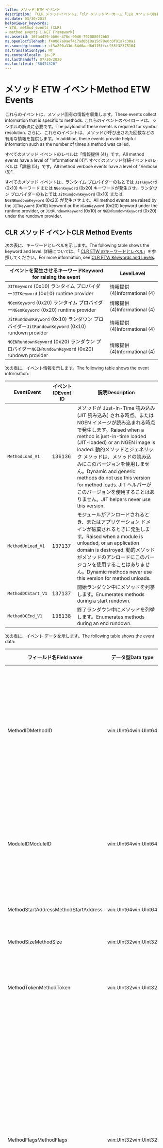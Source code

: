 ```yaml
---
title: メソッド ETW イベント
description: 「CLR メソッドイベント」、「clr メソッドマーカー」、「CLR メソッドの詳細イベント」、「MethodJittingStarted」など、メソッドに固有の情報を収集する ETW イベントを参照してください。
ms.date: 03/30/2017
helpviewer_keywords:
- ETW, method events (CLR)
- method events [.NET Framework]
ms.assetid: 167a4459-bb6e-476c-9046-7920880f2bb5
ms.openlocfilehash: f48867a0aef417ad0b19a15d78e0c0f01a7c30a1
ms.sourcegitcommit: cf5a800a33de64d0aad6d115ffcc935f32375164
ms.translationtype: MT
ms.contentlocale: ja-JP
ms.lasthandoff: 07/20/2020
ms.locfileid: "86474320"
---
```

# <a name="method-etw-events"></a><span data-ttu-id="267ad-103">メソッド ETW イベント</span><span class="sxs-lookup"><span data-stu-id="267ad-103">Method ETW Events</span></span>

<span data-ttu-id="267ad-104">これらのイベントは、メソッド固有の情報を収集します。</span><span class="sxs-lookup"><span data-stu-id="267ad-104">These events collect information that is specific to methods.</span></span> <span data-ttu-id="267ad-105">これらのイベントのペイロードは、シンボルの解決に必要です。</span><span class="sxs-lookup"><span data-stu-id="267ad-105">The payload of these events is required for symbol resolution.</span></span> <span data-ttu-id="267ad-106">さらに、これらのイベントは、メソッドが呼び出された回数などの有用な情報を提供します。</span><span class="sxs-lookup"><span data-stu-id="267ad-106">In addition, these events provide helpful information such as the number of times a method was called.</span></span>

<span data-ttu-id="267ad-107">すべてのメソッド イベントのレベルは「情報提供 (4)」です。</span><span class="sxs-lookup"><span data-stu-id="267ad-107">All method events have a level of "Informational (4)".</span></span> <span data-ttu-id="267ad-108">すべてのメソッド詳細イベントのレベルは「詳細 (5)」です。</span><span class="sxs-lookup"><span data-stu-id="267ad-108">All method verbose events have a level of "Verbose (5)".</span></span>

<span data-ttu-id="267ad-109">すべてのメソッド イベントは、ランタイム プロバイダーのもとでは `JITKeyword` (0x10) キーワードまたは `NGenKeyword` (0x20) キーワードが発生させ、ランダウン プロバイダーのもとでは `JitRundownKeyword` (0x10) または `NGENRundownKeyword` (0x20) が発生させます。</span><span class="sxs-lookup"><span data-stu-id="267ad-109">All method events are raised by the `JITKeyword` (0x10) keyword or the `NGenKeyword` (0x20) keyword under the runtime provider, or `JitRundownKeyword` (0x10) or `NGENRundownKeyword` (0x20) under the rundown provider.</span></span>

## <a name="clr-method-events"></a><span data-ttu-id="267ad-110">CLR メソッド イベント</span><span class="sxs-lookup"><span data-stu-id="267ad-110">CLR Method Events</span></span>

<span data-ttu-id="267ad-111">次の表に、キーワードとレベルを示します。</span><span class="sxs-lookup"><span data-stu-id="267ad-111">The following table shows the keyword and level.</span></span> <span data-ttu-id="267ad-112">詳細については、「 [CLR ETW のキーワードとレベル](clr-etw-keywords-and-levels.md)」を参照してください。</span><span class="sxs-lookup"><span data-stu-id="267ad-112">For more information, see [CLR ETW Keywords and Levels](clr-etw-keywords-and-levels.md).</span></span>

|<span data-ttu-id="267ad-113">イベントを発生させるキーワード</span><span class="sxs-lookup"><span data-stu-id="267ad-113">Keyword for raising the event</span></span>|<span data-ttu-id="267ad-114">Level</span><span class="sxs-lookup"><span data-stu-id="267ad-114">Level</span></span>|
|-----------------------------------|-----------|
|<span data-ttu-id="267ad-115">`JITKeyword` (0x10) ランタイム プロバイダー</span><span class="sxs-lookup"><span data-stu-id="267ad-115">`JITKeyword` (0x10) runtime provider</span></span>|<span data-ttu-id="267ad-116">情報提供 (4)</span><span class="sxs-lookup"><span data-stu-id="267ad-116">Informational (4)</span></span>|
|<span data-ttu-id="267ad-117">`NGenKeyword` (0x20) ランタイム プロバイダー</span><span class="sxs-lookup"><span data-stu-id="267ad-117">`NGenKeyword` (0x20) runtime provider</span></span>|<span data-ttu-id="267ad-118">情報提供 (4)</span><span class="sxs-lookup"><span data-stu-id="267ad-118">Informational (4)</span></span>|
|<span data-ttu-id="267ad-119">`JitRundownKeyword` (0x10) ランダウン プロバイダー</span><span class="sxs-lookup"><span data-stu-id="267ad-119">`JitRundownKeyword` (0x10) rundown provider</span></span>|<span data-ttu-id="267ad-120">情報提供 (4)</span><span class="sxs-lookup"><span data-stu-id="267ad-120">Informational (4)</span></span>|
|<span data-ttu-id="267ad-121">`NGENRundownKeyword` (0x20) ランダウン プロバイダー</span><span class="sxs-lookup"><span data-stu-id="267ad-121">`NGENRundownKeyword` (0x20) rundown provider</span></span>|<span data-ttu-id="267ad-122">情報提供 (4)</span><span class="sxs-lookup"><span data-stu-id="267ad-122">Informational (4)</span></span>|

<span data-ttu-id="267ad-123">次の表に、イベント情報を示します。</span><span class="sxs-lookup"><span data-stu-id="267ad-123">The following table shows the event information:</span></span>

|<span data-ttu-id="267ad-124">Event</span><span class="sxs-lookup"><span data-stu-id="267ad-124">Event</span></span>|<span data-ttu-id="267ad-125">イベント ID</span><span class="sxs-lookup"><span data-stu-id="267ad-125">Event ID</span></span>|<span data-ttu-id="267ad-126">説明</span><span class="sxs-lookup"><span data-stu-id="267ad-126">Description</span></span>|
|-----------|--------------|-----------------|
|`MethodLoad_V1`|<span data-ttu-id="267ad-127">136</span><span class="sxs-lookup"><span data-stu-id="267ad-127">136</span></span>|<span data-ttu-id="267ad-128">メソッドが Just-In-Time 読み込み (JIT 読み込み) される時点、または NGEN イメージが読み込まれる時点で発生します。</span><span class="sxs-lookup"><span data-stu-id="267ad-128">Raised when a method is just-in-time loaded (JIT-loaded) or an NGEN image is loaded.</span></span> <span data-ttu-id="267ad-129">動的メソッドとジェネリック メソッドは、メソッドの読み込みにこのバージョンを使用しません。</span><span class="sxs-lookup"><span data-stu-id="267ad-129">Dynamic and generic methods do not use this version for method loads.</span></span> <span data-ttu-id="267ad-130">JIT ヘルパーがこのバージョンを使用することはありません。</span><span class="sxs-lookup"><span data-stu-id="267ad-130">JIT helpers never use this version.</span></span>|
|`MethodUnLoad_V1`|<span data-ttu-id="267ad-131">137</span><span class="sxs-lookup"><span data-stu-id="267ad-131">137</span></span>|<span data-ttu-id="267ad-132">モジュールがアンロードされるとき、またはアプリケーション ドメインが破棄されるときに発生します。</span><span class="sxs-lookup"><span data-stu-id="267ad-132">Raised when a module is unloaded, or an application domain is destroyed.</span></span> <span data-ttu-id="267ad-133">動的メソッドがメソッドのアンロードにこのバージョンを使用することはありません。</span><span class="sxs-lookup"><span data-stu-id="267ad-133">Dynamic methods never use this version for method unloads.</span></span>|
|`MethodDCStart_V1`|<span data-ttu-id="267ad-134">137</span><span class="sxs-lookup"><span data-stu-id="267ad-134">137</span></span>|<span data-ttu-id="267ad-135">開始ランダウン中にメソッドを列挙します。</span><span class="sxs-lookup"><span data-stu-id="267ad-135">Enumerates methods during a start rundown.</span></span>|
|`MethodDCEnd_V1`|<span data-ttu-id="267ad-136">138</span><span class="sxs-lookup"><span data-stu-id="267ad-136">138</span></span>|<span data-ttu-id="267ad-137">終了ランダウン中にメソッドを列挙します。</span><span class="sxs-lookup"><span data-stu-id="267ad-137">Enumerates methods during an end rundown.</span></span>|

<span data-ttu-id="267ad-138">次の表に、イベント データを示します。</span><span class="sxs-lookup"><span data-stu-id="267ad-138">The following table shows the event data:</span></span>

|<span data-ttu-id="267ad-139">フィールド名</span><span class="sxs-lookup"><span data-stu-id="267ad-139">Field name</span></span>|<span data-ttu-id="267ad-140">データ型</span><span class="sxs-lookup"><span data-stu-id="267ad-140">Data type</span></span>|<span data-ttu-id="267ad-141">説明</span><span class="sxs-lookup"><span data-stu-id="267ad-141">Description</span></span>|
|----------------|---------------|-----------------|
|<span data-ttu-id="267ad-142">MethodID</span><span class="sxs-lookup"><span data-stu-id="267ad-142">MethodID</span></span>|<span data-ttu-id="267ad-143">win:UInt64</span><span class="sxs-lookup"><span data-stu-id="267ad-143">win:UInt64</span></span>|<span data-ttu-id="267ad-144">メソッドの一意の識別子。</span><span class="sxs-lookup"><span data-stu-id="267ad-144">Unique identifier of a method.</span></span> <span data-ttu-id="267ad-145">JIT ヘルパー メソッドの場合、これはメソッドの開始アドレスに設定されます。</span><span class="sxs-lookup"><span data-stu-id="267ad-145">For JIT helper methods, this is set to the start address of the method.</span></span>|
|<span data-ttu-id="267ad-146">ModuleID</span><span class="sxs-lookup"><span data-stu-id="267ad-146">ModuleID</span></span>|<span data-ttu-id="267ad-147">win:UInt64</span><span class="sxs-lookup"><span data-stu-id="267ad-147">win:UInt64</span></span>|<span data-ttu-id="267ad-148">このメソッドが属するモジュールの識別子 (JIT ヘルパーの場合は 0)。</span><span class="sxs-lookup"><span data-stu-id="267ad-148">Identifier of the module to which this method belongs (0 for JIT helpers).</span></span>|
|<span data-ttu-id="267ad-149">MethodStartAddress</span><span class="sxs-lookup"><span data-stu-id="267ad-149">MethodStartAddress</span></span>|<span data-ttu-id="267ad-150">win:UInt64</span><span class="sxs-lookup"><span data-stu-id="267ad-150">win:UInt64</span></span>|<span data-ttu-id="267ad-151">メソッドの開始アドレス。</span><span class="sxs-lookup"><span data-stu-id="267ad-151">Start address of the method.</span></span>|
|<span data-ttu-id="267ad-152">MethodSize</span><span class="sxs-lookup"><span data-stu-id="267ad-152">MethodSize</span></span>|<span data-ttu-id="267ad-153">win:UInt32</span><span class="sxs-lookup"><span data-stu-id="267ad-153">win:UInt32</span></span>|<span data-ttu-id="267ad-154">メソッドのサイズ。</span><span class="sxs-lookup"><span data-stu-id="267ad-154">Size of the method.</span></span>|
|<span data-ttu-id="267ad-155">MethodToken</span><span class="sxs-lookup"><span data-stu-id="267ad-155">MethodToken</span></span>|<span data-ttu-id="267ad-156">win:UInt32</span><span class="sxs-lookup"><span data-stu-id="267ad-156">win:UInt32</span></span>|<span data-ttu-id="267ad-157">動的メソッドおよび JIT ヘルパーの場合は 0。</span><span class="sxs-lookup"><span data-stu-id="267ad-157">0 for dynamic methods and JIT helpers.</span></span>|
|<span data-ttu-id="267ad-158">MethodFlags</span><span class="sxs-lookup"><span data-stu-id="267ad-158">MethodFlags</span></span>|<span data-ttu-id="267ad-159">win:UInt32</span><span class="sxs-lookup"><span data-stu-id="267ad-159">win:UInt32</span></span>|<span data-ttu-id="267ad-160">0x1: 動的メソッド。</span><span class="sxs-lookup"><span data-stu-id="267ad-160">0x1: Dynamic method.</span></span><br /><br /> <span data-ttu-id="267ad-161">0x2: ジェネリック メソッド。</span><span class="sxs-lookup"><span data-stu-id="267ad-161">0x2: Generic method.</span></span><br /><br /> <span data-ttu-id="267ad-162">0x4: JIT コンパイル済みコード メソッド (それ以外の場合は NGEN ネイティブ イメージ コード)。</span><span class="sxs-lookup"><span data-stu-id="267ad-162">0x4: JIT-compiled code method (otherwise NGEN native image code).</span></span><br /><br /> <span data-ttu-id="267ad-163">0x8: ヘルパー メソッド。</span><span class="sxs-lookup"><span data-stu-id="267ad-163">0x8: Helper method.</span></span>|
|<span data-ttu-id="267ad-164">ClrInstanceID</span><span class="sxs-lookup"><span data-stu-id="267ad-164">ClrInstanceID</span></span>|<span data-ttu-id="267ad-165">win:UInt16</span><span class="sxs-lookup"><span data-stu-id="267ad-165">win:UInt16</span></span>|<span data-ttu-id="267ad-166">CLR または CoreCLR のインスタンスの一意の ID。</span><span class="sxs-lookup"><span data-stu-id="267ad-166">Unique ID for the instance of CLR or CoreCLR.</span></span>|

## <a name="clr-method-marker-events"></a><span data-ttu-id="267ad-167">CLR メソッド マーカー イベント</span><span class="sxs-lookup"><span data-stu-id="267ad-167">CLR Method Marker Events</span></span>

<span data-ttu-id="267ad-168">これらのイベントはランダウン プロバイダーのもとでしか発生しません。</span><span class="sxs-lookup"><span data-stu-id="267ad-168">These events are raised only under the rundown provider.</span></span> <span data-ttu-id="267ad-169">これらは、開始ランダウンまたは終了ランダウン中にメソッド列挙体の終わりを示します。</span><span class="sxs-lookup"><span data-stu-id="267ad-169">They signify the end of method enumeration during a start or end rundown.</span></span> <span data-ttu-id="267ad-170">(つまり、 `NGENRundownKeyword`、 `JitRundownKeyword`、 `LoaderRundownKeyword`、または `AppDomainResourceManagementRundownKeyword` のキーワードが有効な場合に発生します。)</span><span class="sxs-lookup"><span data-stu-id="267ad-170">(That is, they are raised when the `NGENRundownKeyword`, `JitRundownKeyword`, `LoaderRundownKeyword`, or `AppDomainResourceManagementRundownKeyword` keyword is enabled.)</span></span>

<span data-ttu-id="267ad-171">次の表に、キーワードとレベルを示します。</span><span class="sxs-lookup"><span data-stu-id="267ad-171">The following table shows the keyword and level:</span></span>

|<span data-ttu-id="267ad-172">イベントを発生させるキーワード</span><span class="sxs-lookup"><span data-stu-id="267ad-172">Keyword for raising the event</span></span>|<span data-ttu-id="267ad-173">Level</span><span class="sxs-lookup"><span data-stu-id="267ad-173">Level</span></span>|
|-----------------------------------|-----------|
|<span data-ttu-id="267ad-174">`AppDomainResourceManagementRundownKeyword` (0x800) ランダウン プロバイダー</span><span class="sxs-lookup"><span data-stu-id="267ad-174">`AppDomainResourceManagementRundownKeyword` (0x800) rundown provider</span></span>|<span data-ttu-id="267ad-175">情報提供 (4)</span><span class="sxs-lookup"><span data-stu-id="267ad-175">Informational (4)</span></span>|
|<span data-ttu-id="267ad-176">`JitRundownKeyword` (0x10) ランダウン プロバイダー</span><span class="sxs-lookup"><span data-stu-id="267ad-176">`JitRundownKeyword` (0x10) rundown provider</span></span>|<span data-ttu-id="267ad-177">情報提供 (4)</span><span class="sxs-lookup"><span data-stu-id="267ad-177">Informational (4)</span></span>|
|<span data-ttu-id="267ad-178">`NGENRundownKeyword` (0x20) ランダウン プロバイダー</span><span class="sxs-lookup"><span data-stu-id="267ad-178">`NGENRundownKeyword` (0x20) rundown provider</span></span>|<span data-ttu-id="267ad-179">情報提供 (4)</span><span class="sxs-lookup"><span data-stu-id="267ad-179">Informational (4)</span></span>|

<span data-ttu-id="267ad-180">次の表に、イベント情報を示します。</span><span class="sxs-lookup"><span data-stu-id="267ad-180">The following table shows the event information:</span></span>

|<span data-ttu-id="267ad-181">Event</span><span class="sxs-lookup"><span data-stu-id="267ad-181">Event</span></span>|<span data-ttu-id="267ad-182">イベント ID</span><span class="sxs-lookup"><span data-stu-id="267ad-182">Event ID</span></span>|<span data-ttu-id="267ad-183">説明</span><span class="sxs-lookup"><span data-stu-id="267ad-183">Description</span></span>|
|-----------|--------------|----------------|
|`DCStartInit_V1`|<span data-ttu-id="267ad-184">147</span><span class="sxs-lookup"><span data-stu-id="267ad-184">147</span></span>|<span data-ttu-id="267ad-185">開始ランダウン中に列挙体の始まりの前に送信されます。</span><span class="sxs-lookup"><span data-stu-id="267ad-185">Sent before the start of the enumeration during a start rundown.</span></span>|
|`DCStartComplete_V1`|<span data-ttu-id="267ad-186">145</span><span class="sxs-lookup"><span data-stu-id="267ad-186">145</span></span>|<span data-ttu-id="267ad-187">開始ランダウン中に列挙体の終わりに送信されます。</span><span class="sxs-lookup"><span data-stu-id="267ad-187">Sent at the end of the enumeration during a start rundown.</span></span>|
|`DCEndInit_V1`|<span data-ttu-id="267ad-188">148</span><span class="sxs-lookup"><span data-stu-id="267ad-188">148</span></span>|<span data-ttu-id="267ad-189">終了ランダウン中に列挙体の始まりの前に送信されます。</span><span class="sxs-lookup"><span data-stu-id="267ad-189">Sent before the start of the enumeration during an end rundown.</span></span>|
|`DCEndComplete_V1`|<span data-ttu-id="267ad-190">146</span><span class="sxs-lookup"><span data-stu-id="267ad-190">146</span></span>|<span data-ttu-id="267ad-191">終了ランダウン中に列挙体の終わりに送信されます。</span><span class="sxs-lookup"><span data-stu-id="267ad-191">Sent at the end of the enumeration during an end rundown.</span></span>|

<span data-ttu-id="267ad-192">次の表に、イベント データを示します。</span><span class="sxs-lookup"><span data-stu-id="267ad-192">The following table shows the event data:</span></span>

|<span data-ttu-id="267ad-193">フィールド名</span><span class="sxs-lookup"><span data-stu-id="267ad-193">Field name</span></span>|<span data-ttu-id="267ad-194">データ型</span><span class="sxs-lookup"><span data-stu-id="267ad-194">Data type</span></span>|<span data-ttu-id="267ad-195">説明</span><span class="sxs-lookup"><span data-stu-id="267ad-195">Description</span></span>|
|----------------|---------------|-----------------|
|<span data-ttu-id="267ad-196">ClrInstanceID</span><span class="sxs-lookup"><span data-stu-id="267ad-196">ClrInstanceID</span></span>|<span data-ttu-id="267ad-197">win:UInt16</span><span class="sxs-lookup"><span data-stu-id="267ad-197">win:UInt16</span></span>|<span data-ttu-id="267ad-198">CLR または CoreCLR のインスタンスの一意の ID。</span><span class="sxs-lookup"><span data-stu-id="267ad-198">Unique ID for the instance of CLR or CoreCLR.</span></span>|

## <a name="clr-method-verbose-events"></a><span data-ttu-id="267ad-199">CLR メソッド詳細イベント</span><span class="sxs-lookup"><span data-stu-id="267ad-199">CLR Method Verbose Events</span></span>

<span data-ttu-id="267ad-200">次の表に、キーワードとレベルを示します。</span><span class="sxs-lookup"><span data-stu-id="267ad-200">The following table shows the keyword and level:</span></span>

|<span data-ttu-id="267ad-201">イベントを発生させるキーワード</span><span class="sxs-lookup"><span data-stu-id="267ad-201">Keyword for raising the event</span></span>|<span data-ttu-id="267ad-202">Level</span><span class="sxs-lookup"><span data-stu-id="267ad-202">Level</span></span>|
|-----------------------------------|-----------|
|<span data-ttu-id="267ad-203">`JITKeyword` (0x10) ランタイム プロバイダー</span><span class="sxs-lookup"><span data-stu-id="267ad-203">`JITKeyword` (0x10) runtime provider</span></span>|<span data-ttu-id="267ad-204">詳細 (5)</span><span class="sxs-lookup"><span data-stu-id="267ad-204">Verbose (5)</span></span>|
|<span data-ttu-id="267ad-205">`NGenKeyword` (0x20) ランタイム プロバイダー</span><span class="sxs-lookup"><span data-stu-id="267ad-205">`NGenKeyword` (0x20) runtime provider</span></span>|<span data-ttu-id="267ad-206">詳細 (5)</span><span class="sxs-lookup"><span data-stu-id="267ad-206">Verbose (5)</span></span>|
|<span data-ttu-id="267ad-207">`JitRundownKeyword` (0x10) ランダウン プロバイダー</span><span class="sxs-lookup"><span data-stu-id="267ad-207">`JitRundownKeyword` (0x10) rundown provider</span></span>|<span data-ttu-id="267ad-208">詳細 (5)</span><span class="sxs-lookup"><span data-stu-id="267ad-208">Verbose (5)</span></span>|
|<span data-ttu-id="267ad-209">`NGENRundownKeyword` (0x20) ランダウン プロバイダー</span><span class="sxs-lookup"><span data-stu-id="267ad-209">`NGENRundownKeyword` (0x20) rundown provider</span></span>|<span data-ttu-id="267ad-210">詳細 (5)</span><span class="sxs-lookup"><span data-stu-id="267ad-210">Verbose (5)</span></span>|

<span data-ttu-id="267ad-211">次の表に、イベント情報を示します。</span><span class="sxs-lookup"><span data-stu-id="267ad-211">The following table shows the event information:</span></span>

|<span data-ttu-id="267ad-212">Event</span><span class="sxs-lookup"><span data-stu-id="267ad-212">Event</span></span>|<span data-ttu-id="267ad-213">イベント ID</span><span class="sxs-lookup"><span data-stu-id="267ad-213">Event ID</span></span>|<span data-ttu-id="267ad-214">説明</span><span class="sxs-lookup"><span data-stu-id="267ad-214">Description</span></span>|
|-----------|--------------|-----------------|
|`MethodLoadVerbose_V1`|<span data-ttu-id="267ad-215">143</span><span class="sxs-lookup"><span data-stu-id="267ad-215">143</span></span>|<span data-ttu-id="267ad-216">メソッドが JIT 読み込みされるとき、または NGEN イメージが読み込まれるときに発生します。</span><span class="sxs-lookup"><span data-stu-id="267ad-216">Raised when a method is JIT-loaded or an NGEN image is loaded.</span></span> <span data-ttu-id="267ad-217">動的メソッドとジェネリック メソッドは、メソッドの読み込みに常にこのバージョンを使用します。</span><span class="sxs-lookup"><span data-stu-id="267ad-217">Dynamic and generic methods always use this version for method loads.</span></span> <span data-ttu-id="267ad-218">JIT ヘルパーは常にこのバージョンを使用します。</span><span class="sxs-lookup"><span data-stu-id="267ad-218">JIT helpers always use this version.</span></span>|
|`MethodUnLoadVerbose_V1`|<span data-ttu-id="267ad-219">144</span><span class="sxs-lookup"><span data-stu-id="267ad-219">144</span></span>|<span data-ttu-id="267ad-220">動的メソッドが破棄されるとき、またはモジュールがアンロードされるとき、あるいはアプリケーション ドメインが破棄されるときに発生します。</span><span class="sxs-lookup"><span data-stu-id="267ad-220">Raised when a dynamic method is destroyed, a module is unloaded, or an application domain is destroyed.</span></span> <span data-ttu-id="267ad-221">動的メソッドは、メソッドのアンロードに常にこのバージョンを使用します。</span><span class="sxs-lookup"><span data-stu-id="267ad-221">Dynamic methods always use this version for method unloads.</span></span>|
|`MethodDCStartVerbose_V1`|<span data-ttu-id="267ad-222">141</span><span class="sxs-lookup"><span data-stu-id="267ad-222">141</span></span>|<span data-ttu-id="267ad-223">開始ランダウン中にメソッドを列挙します。</span><span class="sxs-lookup"><span data-stu-id="267ad-223">Enumerates methods during a start rundown.</span></span>|
|`MethodDCEndVerbose_V1`|<span data-ttu-id="267ad-224">142</span><span class="sxs-lookup"><span data-stu-id="267ad-224">142</span></span>|<span data-ttu-id="267ad-225">終了ランダウン中にメソッドを列挙します。</span><span class="sxs-lookup"><span data-stu-id="267ad-225">Enumerates methods during an end rundown.</span></span>|

<span data-ttu-id="267ad-226">次の表に、イベント データを示します。</span><span class="sxs-lookup"><span data-stu-id="267ad-226">The following table shows the event data:</span></span>

|<span data-ttu-id="267ad-227">フィールド名</span><span class="sxs-lookup"><span data-stu-id="267ad-227">Field name</span></span>|<span data-ttu-id="267ad-228">データ型</span><span class="sxs-lookup"><span data-stu-id="267ad-228">Data type</span></span>|<span data-ttu-id="267ad-229">説明</span><span class="sxs-lookup"><span data-stu-id="267ad-229">Description</span></span>|
|----------------|---------------|-----------------|
|<span data-ttu-id="267ad-230">MethodID</span><span class="sxs-lookup"><span data-stu-id="267ad-230">MethodID</span></span>|<span data-ttu-id="267ad-231">win:UInt64</span><span class="sxs-lookup"><span data-stu-id="267ad-231">win:UInt64</span></span>|<span data-ttu-id="267ad-232">メソッドの一意の識別子。</span><span class="sxs-lookup"><span data-stu-id="267ad-232">Unique identifier of the method.</span></span> <span data-ttu-id="267ad-233">JIT ヘルパー メソッドの場合は、メソッドの開始アドレスに設定されます。</span><span class="sxs-lookup"><span data-stu-id="267ad-233">For JIT helper methods, set to the start address of the method.</span></span>|
|<span data-ttu-id="267ad-234">ModuleID</span><span class="sxs-lookup"><span data-stu-id="267ad-234">ModuleID</span></span>|<span data-ttu-id="267ad-235">win:UInt64</span><span class="sxs-lookup"><span data-stu-id="267ad-235">win:UInt64</span></span>|<span data-ttu-id="267ad-236">このメソッドが属するモジュールの識別子 (JIT ヘルパーの場合は 0)。</span><span class="sxs-lookup"><span data-stu-id="267ad-236">Identifier of the module to which this method belongs (0 for JIT helpers).</span></span>|
|<span data-ttu-id="267ad-237">MethodStartAddress</span><span class="sxs-lookup"><span data-stu-id="267ad-237">MethodStartAddress</span></span>|<span data-ttu-id="267ad-238">win:UInt64</span><span class="sxs-lookup"><span data-stu-id="267ad-238">win:UInt64</span></span>|<span data-ttu-id="267ad-239">開始アドレス。</span><span class="sxs-lookup"><span data-stu-id="267ad-239">Start address.</span></span>|
|<span data-ttu-id="267ad-240">MethodSize</span><span class="sxs-lookup"><span data-stu-id="267ad-240">MethodSize</span></span>|<span data-ttu-id="267ad-241">win:UInt32</span><span class="sxs-lookup"><span data-stu-id="267ad-241">win:UInt32</span></span>|<span data-ttu-id="267ad-242">メソッドの長さ。</span><span class="sxs-lookup"><span data-stu-id="267ad-242">Method length.</span></span>|
|<span data-ttu-id="267ad-243">MethodToken</span><span class="sxs-lookup"><span data-stu-id="267ad-243">MethodToken</span></span>|<span data-ttu-id="267ad-244">win:UInt32</span><span class="sxs-lookup"><span data-stu-id="267ad-244">win:UInt32</span></span>|<span data-ttu-id="267ad-245">動的メソッドおよび JIT ヘルパーの場合は 0。</span><span class="sxs-lookup"><span data-stu-id="267ad-245">0 for dynamic methods and JIT helpers.</span></span>|
|<span data-ttu-id="267ad-246">MethodFlags</span><span class="sxs-lookup"><span data-stu-id="267ad-246">MethodFlags</span></span>|<span data-ttu-id="267ad-247">win:UInt32</span><span class="sxs-lookup"><span data-stu-id="267ad-247">win:UInt32</span></span>|<span data-ttu-id="267ad-248">0x1: 動的メソッド。</span><span class="sxs-lookup"><span data-stu-id="267ad-248">0x1: Dynamic method.</span></span><br /><br /> <span data-ttu-id="267ad-249">0x2: ジェネリック メソッド。</span><span class="sxs-lookup"><span data-stu-id="267ad-249">0x2: Generic method.</span></span><br /><br /> <span data-ttu-id="267ad-250">0x4: JIT コンパイル済みメソッド (それ以外の場合は NGen.exe により生成)</span><span class="sxs-lookup"><span data-stu-id="267ad-250">0x4: JIT-compiled method (otherwise, generated by NGen.exe)</span></span><br /><br /> <span data-ttu-id="267ad-251">0x8: ヘルパー メソッド。</span><span class="sxs-lookup"><span data-stu-id="267ad-251">0x8: Helper method.</span></span>|
|<span data-ttu-id="267ad-252">MethodNameSpace</span><span class="sxs-lookup"><span data-stu-id="267ad-252">MethodNameSpace</span></span>|<span data-ttu-id="267ad-253">win:UnicodeString</span><span class="sxs-lookup"><span data-stu-id="267ad-253">win:UnicodeString</span></span>|<span data-ttu-id="267ad-254">メソッドに関連付けられた完全な名前空間名。</span><span class="sxs-lookup"><span data-stu-id="267ad-254">Full namespace name associated with the method.</span></span>|
|<span data-ttu-id="267ad-255">MethodName</span><span class="sxs-lookup"><span data-stu-id="267ad-255">MethodName</span></span>|<span data-ttu-id="267ad-256">win:UnicodeString</span><span class="sxs-lookup"><span data-stu-id="267ad-256">win:UnicodeString</span></span>|<span data-ttu-id="267ad-257">メソッドに関連付けられた完全クラス名。</span><span class="sxs-lookup"><span data-stu-id="267ad-257">Full class name associated with the method.</span></span>|
|<span data-ttu-id="267ad-258">MethodSignature</span><span class="sxs-lookup"><span data-stu-id="267ad-258">MethodSignature</span></span>|<span data-ttu-id="267ad-259">win:UnicodeString</span><span class="sxs-lookup"><span data-stu-id="267ad-259">win:UnicodeString</span></span>|<span data-ttu-id="267ad-260">メソッドのシグネチャ (型名のコンマ区切りリスト)。</span><span class="sxs-lookup"><span data-stu-id="267ad-260">Signature of the method (comma-separated list of type names).</span></span>|
|<span data-ttu-id="267ad-261">ClrInstanceID</span><span class="sxs-lookup"><span data-stu-id="267ad-261">ClrInstanceID</span></span>|<span data-ttu-id="267ad-262">win:UInt16</span><span class="sxs-lookup"><span data-stu-id="267ad-262">win:UInt16</span></span>|<span data-ttu-id="267ad-263">CLR または CoreCLR のインスタンスの一意の ID。</span><span class="sxs-lookup"><span data-stu-id="267ad-263">Unique ID for the instance of CLR or CoreCLR.</span></span>|

## <a name="methodjittingstarted-event"></a><span data-ttu-id="267ad-264">MethodJittingStarted イベント</span><span class="sxs-lookup"><span data-stu-id="267ad-264">MethodJittingStarted Event</span></span>

<span data-ttu-id="267ad-265">次の表に、キーワードとレベルを示します。</span><span class="sxs-lookup"><span data-stu-id="267ad-265">The following table shows the keyword and level:</span></span>

|<span data-ttu-id="267ad-266">イベントを発生させるキーワード</span><span class="sxs-lookup"><span data-stu-id="267ad-266">Keyword for raising the event</span></span>|<span data-ttu-id="267ad-267">Level</span><span class="sxs-lookup"><span data-stu-id="267ad-267">Level</span></span>|
|-----------------------------------|-----------|
|<span data-ttu-id="267ad-268">`JITKeyword` (0x10) ランタイム プロバイダー</span><span class="sxs-lookup"><span data-stu-id="267ad-268">`JITKeyword` (0x10) runtime provider</span></span>|<span data-ttu-id="267ad-269">詳細 (5)</span><span class="sxs-lookup"><span data-stu-id="267ad-269">Verbose (5)</span></span>|
|<span data-ttu-id="267ad-270">`NGenKeyword` (0x20) ランタイム プロバイダー</span><span class="sxs-lookup"><span data-stu-id="267ad-270">`NGenKeyword` (0x20) runtime provider</span></span>|<span data-ttu-id="267ad-271">詳細 (5)</span><span class="sxs-lookup"><span data-stu-id="267ad-271">Verbose (5)</span></span>|
|<span data-ttu-id="267ad-272">`JitRundownKeyword` (0x10) ランダウン プロバイダー</span><span class="sxs-lookup"><span data-stu-id="267ad-272">`JitRundownKeyword` (0x10) rundown provider</span></span>|<span data-ttu-id="267ad-273">詳細 (5)</span><span class="sxs-lookup"><span data-stu-id="267ad-273">Verbose (5)</span></span>|
|<span data-ttu-id="267ad-274">`NGENRundownKeyword` (0x20) ランダウン プロバイダー</span><span class="sxs-lookup"><span data-stu-id="267ad-274">`NGENRundownKeyword` (0x20) rundown provider</span></span>|<span data-ttu-id="267ad-275">詳細 (5)</span><span class="sxs-lookup"><span data-stu-id="267ad-275">Verbose (5)</span></span>|

<span data-ttu-id="267ad-276">次の表に、イベント情報を示します。</span><span class="sxs-lookup"><span data-stu-id="267ad-276">The following table shows the event information:</span></span>

|<span data-ttu-id="267ad-277">Event</span><span class="sxs-lookup"><span data-stu-id="267ad-277">Event</span></span>|<span data-ttu-id="267ad-278">イベント ID</span><span class="sxs-lookup"><span data-stu-id="267ad-278">Event ID</span></span>|<span data-ttu-id="267ad-279">説明</span><span class="sxs-lookup"><span data-stu-id="267ad-279">Description</span></span>|
|-----------|--------------|-----------------|
|`MethodJittingStarted`|<span data-ttu-id="267ad-280">145</span><span class="sxs-lookup"><span data-stu-id="267ad-280">145</span></span>|<span data-ttu-id="267ad-281">メソッドが JIT コンパイルされているときに発生します。</span><span class="sxs-lookup"><span data-stu-id="267ad-281">Raised when a method is being JIT-compiled.</span></span>|

<span data-ttu-id="267ad-282">次の表に、イベント データを示します。</span><span class="sxs-lookup"><span data-stu-id="267ad-282">The following table shows the event data:</span></span>

|<span data-ttu-id="267ad-283">フィールド名</span><span class="sxs-lookup"><span data-stu-id="267ad-283">Field name</span></span>|<span data-ttu-id="267ad-284">データ型</span><span class="sxs-lookup"><span data-stu-id="267ad-284">Data type</span></span>|<span data-ttu-id="267ad-285">説明</span><span class="sxs-lookup"><span data-stu-id="267ad-285">Description</span></span>|
|----------------|---------------|-----------------|
|<span data-ttu-id="267ad-286">MethodID</span><span class="sxs-lookup"><span data-stu-id="267ad-286">MethodID</span></span>|<span data-ttu-id="267ad-287">win:UInt64</span><span class="sxs-lookup"><span data-stu-id="267ad-287">win:UInt64</span></span>|<span data-ttu-id="267ad-288">メソッドの一意の識別子。</span><span class="sxs-lookup"><span data-stu-id="267ad-288">Unique identifier of the method.</span></span>|
|<span data-ttu-id="267ad-289">ModuleID</span><span class="sxs-lookup"><span data-stu-id="267ad-289">ModuleID</span></span>|<span data-ttu-id="267ad-290">win:UInt64</span><span class="sxs-lookup"><span data-stu-id="267ad-290">win:UInt64</span></span>|<span data-ttu-id="267ad-291">このメソッドが属するモジュールの識別子。</span><span class="sxs-lookup"><span data-stu-id="267ad-291">Identifier of the module to which this method belongs.</span></span>|
|<span data-ttu-id="267ad-292">MethodToken</span><span class="sxs-lookup"><span data-stu-id="267ad-292">MethodToken</span></span>|<span data-ttu-id="267ad-293">win:UInt32</span><span class="sxs-lookup"><span data-stu-id="267ad-293">win:UInt32</span></span>|<span data-ttu-id="267ad-294">動的メソッドおよび JIT ヘルパーの場合は 0。</span><span class="sxs-lookup"><span data-stu-id="267ad-294">0 for dynamic methods and JIT helpers.</span></span>|
|<span data-ttu-id="267ad-295">MethodILSize</span><span class="sxs-lookup"><span data-stu-id="267ad-295">MethodILSize</span></span>|<span data-ttu-id="267ad-296">win:UInt32</span><span class="sxs-lookup"><span data-stu-id="267ad-296">win:UInt32</span></span>|<span data-ttu-id="267ad-297">JIT コンパイルされているメソッドの Microsoft intermediate language (MSIL) のサイズ。</span><span class="sxs-lookup"><span data-stu-id="267ad-297">The size of the Microsoft intermediate language (MSIL) for the method that is being JIT-compiled.</span></span>|
|<span data-ttu-id="267ad-298">MethodNameSpace</span><span class="sxs-lookup"><span data-stu-id="267ad-298">MethodNameSpace</span></span>|<span data-ttu-id="267ad-299">win:UnicodeString</span><span class="sxs-lookup"><span data-stu-id="267ad-299">win:UnicodeString</span></span>|<span data-ttu-id="267ad-300">メソッドに関連付けられた完全クラス名。</span><span class="sxs-lookup"><span data-stu-id="267ad-300">Full class name associated with the method.</span></span>|
|<span data-ttu-id="267ad-301">MethodName</span><span class="sxs-lookup"><span data-stu-id="267ad-301">MethodName</span></span>|<span data-ttu-id="267ad-302">win:UnicodeString</span><span class="sxs-lookup"><span data-stu-id="267ad-302">win:UnicodeString</span></span>|<span data-ttu-id="267ad-303">メソッドの名前です。</span><span class="sxs-lookup"><span data-stu-id="267ad-303">Name of the method.</span></span>|
|<span data-ttu-id="267ad-304">MethodSignature</span><span class="sxs-lookup"><span data-stu-id="267ad-304">MethodSignature</span></span>|<span data-ttu-id="267ad-305">win:UnicodeString</span><span class="sxs-lookup"><span data-stu-id="267ad-305">win:UnicodeString</span></span>|<span data-ttu-id="267ad-306">メソッドのシグネチャ (型名のコンマ区切りリスト)。</span><span class="sxs-lookup"><span data-stu-id="267ad-306">Signature of the method (comma-separated list of type names).</span></span>|
|<span data-ttu-id="267ad-307">ClrInstanceID</span><span class="sxs-lookup"><span data-stu-id="267ad-307">ClrInstanceID</span></span>|<span data-ttu-id="267ad-308">win:UInt16</span><span class="sxs-lookup"><span data-stu-id="267ad-308">win:UInt16</span></span>|<span data-ttu-id="267ad-309">CLR または CoreCLR のインスタンスの一意の ID。</span><span class="sxs-lookup"><span data-stu-id="267ad-309">Unique ID for the instance of CLR or CoreCLR.</span></span>|

## <a name="see-also"></a><span data-ttu-id="267ad-310">関連項目</span><span class="sxs-lookup"><span data-stu-id="267ad-310">See also</span></span>

- [<span data-ttu-id="267ad-311">CLR ETW イベント</span><span class="sxs-lookup"><span data-stu-id="267ad-311">CLR ETW Events</span></span>](clr-etw-events.md)
